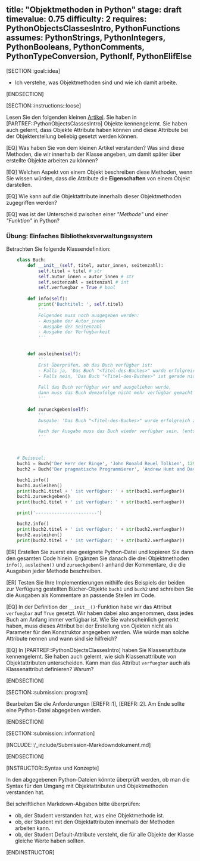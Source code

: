 title: "Objektmethoden in Python"
stage: draft
timevalue: 0.75
difficulty: 2
requires: PythonObjectsClassesIntro, PythonFunctions
assumes: PythonStrings, PythonIntegers, PythonBooleans, PythonComments, PythonTypeConversion, PythonIf, PythonElifElse
---

[SECTION::goal::idea]

- Ich verstehe, was Objektmethoden sind und wie ich damit arbeite.

[ENDSECTION]

[SECTION::instructions::loose]

Lesen Sie den folgenden kleinen [Artikel](https://www.w3schools.com/python/gloss_python_object_methods.asp). Sie haben in [PARTREF::PythonObjectsClassesIntro] Objekte kennengelernt. Sie haben auch gelernt, dass Objekte Attribute haben können und diese Attribute bei der Objekterstellung beliebig gesetzt werden können. 

[EQ] Was haben Sie von dem kleinen Artikel verstanden? Was sind diese Methoden, die wir innerhalb der Klasse angeben, um damit später über erstellte Objekte arbeiten zu können? 

[EQ] Welchen Aspekt von einem Objekt beschreiben diese Methoden, wenn Sie wissen würden, dass die Attribute die **Eigenschaften** von einem Objekt darstellen. 

[EQ] Wie kann auf die Objektattribute innerhalb dieser Objektmethoden zugegriffen werden?

[EQ] was ist der Unterscheid zwischen einer *"Methode"* und einer *"Funktion"* in Python?


### Übung: Einfaches Bibliotheksverwaltungssystem

Betrachten Sie folgende Klassendefinition:

```python
    class Buch:
        def __init__(self, titel, autor_innen, seitenzahl):
            self.titel = titel # str
            self.autor_innen = autor_innen # str
            self.seitenzahl = seitenzahl # int
            self.verfuegbar = True # bool
        
        def info(self):
            print('Buchtitel: ', self.titel)
            '''
            Folgendes muss noch ausgegeben werden:
            - Ausgabe der Autor_innen
            - Ausgabe der Seitenzahl
            - Ausgabe der Verfügbarkeit
            '''
            

        def ausleihen(self):
            '''
            Erst Überprüfen, ob das Buch verfügbar ist:
            - Falls ja, 'Das Buch "<Titel-des-Buches>" wurde erfolgreich ausgeliehen!' ausgeben.
            - Falls nein, 'Das Buch "<Titel-des-Buches>" ist gerade nicht verfügbar' ausgeben.
            
            Fall das Buch verfügbar war und ausgeliehen wurde,
            dann muss das Buch demzufolge nicht mehr verfügbar gemacht werden. (entsprechendes Attribut aktualisieren)
            '''
        
        def zurueckgeben(self):
            '''
            Ausgabe: 'Das Buch "<Titel-des-Buches>" wurde erfolgreich zurückgegeben!'

            Nach der Ausgabe muss das Buch wieder verfügbar sein. (entsprechendes Attribut aktualisieren)
            '''



    # Beispiel:
    buch1 = Buch('Der Herr der Ringe', 'John Ronald Reuel Tolkien', 1296)
    buch2 = Buch('Der pragmatische Programmierer', 'Andrew Hunt and David Thomas', 321)

    buch1.info()
    buch1.ausleihen()
    print(buch1.titel + ' ist verfügbar: ' + str(buch1.verfuegbar))
    buch1.zurueckgeben()
    print(buch1.titel + ' ist verfügbar: ' + str(buch1.verfuegbar))

    print('-----------------------')

    buch2.info()
    print(buch2.titel + ' ist verfügbar: ' + str(buch2.verfuegbar))
    buch2.ausleihen()
    print(buch2.titel + ' ist verfügbar: ' + str(buch2.verfuegbar))
```

[ER] Erstellen Sie zuerst eine geeignete Python-Datei und kopieren Sie dann den gesamten Code hinein. Ergänzen Sie danach die drei Objektmethoden `info()`, `ausleihen()` und `zurueckgeben()` anhand der Kommentare, die die Ausgaben jeder Methode beschreiben.

[ER] Testen Sie Ihre Implementierungen mithilfe des Beispiels der beiden zur Verfügung gestellten Bücher-Objekte `buch1` und `buch2` und schreiben Sie die Ausgaben als Kommentare an passende Stellen im Code.

[EQ] In der Definition der `__init__()`-Funktion habe wir das Attribut `verfuegbar` auf `True` gesetzt. Wir haben dabei also angenommen, dass jedes Buch am Anfang immer verfügbar ist. Wie Sie wahrscheinlich gemerkt haben, muss dieses Attribut bei der Erstellung von Ojekten nicht als Parameter für den Konstruktor angegeben werden. Wie würde man solche Attribute nennen und wann sind sie hilfreich?

[EQ] In [PARTREF::PythonObjectsClassesIntro] haben Sie Klassenattibute kennengelernt. Sie haben auch gelernt, wie sich Klassenattribute von Objektattributen unterscheiden. Kann man das Attribut `verfuegbar` auch als Klassenattribut definieren? Warum?

[ENDSECTION]

[SECTION::submission::program]

Bearbeiten Sie die Anforderungen [EREFR::1], [EREFR::2]. Am Ende sollte eine Python-Datei abgegeben werden.

[ENDSECTION]

[SECTION::submission::information]

[INCLUDE::/_include/Submission-Markdowndokument.md]

[ENDSECTION]


[INSTRUCTOR::Syntax und Konzepte]

In den abgegebenen Python-Dateien könnte überprüft werden, ob man die Syntax für den Umgang mit Objektattributen und Objektmethoden verstanden hat.

Bei schriftlichen Markdown-Abgaben bitte überprüfen:  
- ob, der Student verstanden hat, was eine Objektmethode ist.  
- ob, der Student mit den Objektattributen innerhalb der Methoden arbeiten kann.  
- ob, der Student Default-Attribute versteht, die für alle Objekte der Klasse gleiche Werte haben sollten.  

[ENDINSTRUCTOR]